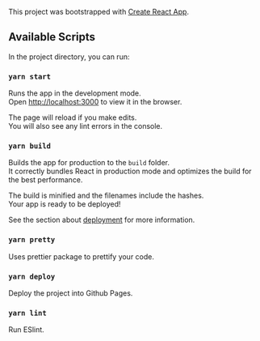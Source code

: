 This project was bootstrapped with [Create React App](https://github.com/facebook/create-react-app).

## Available Scripts

In the project directory, you can run:

###  `yarn start`

Runs the app in the development mode.<br>
Open [http://localhost:3000](http://localhost:3000) to view it in the browser.

The page will reload if you make edits.<br>
You will also see any lint errors in the console.

###  `yarn build`

Builds the app for production to the `build` folder.<br>
It correctly bundles React in production mode and optimizes the build for the best performance.

The build is minified and the filenames include the hashes.<br>
Your app is ready to be deployed!

See the section about [deployment](https://facebook.github.io/create-react-app/docs/deployment) for more information.

### `yarn pretty`

Uses prettier package to prettify your code.<br>

### `yarn deploy`

Deploy the project into Github Pages.<br>

### `yarn lint`

Run ESlint.


